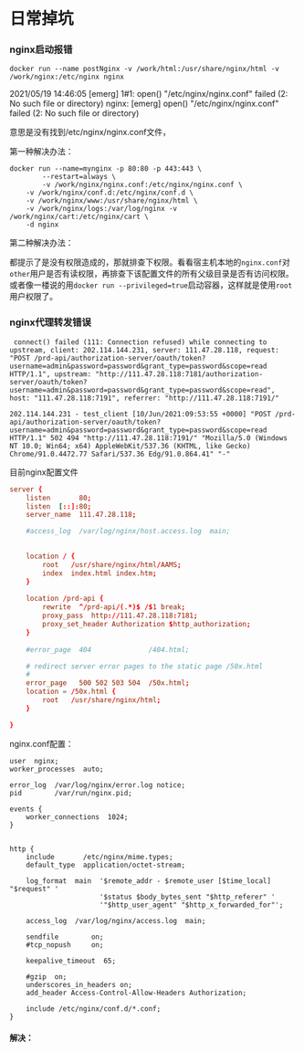 # 日常掉坑


<!--more-->

### nginx启动报错

```
docker run --name postNginx -v /work/html:/usr/share/nginx/html -v /work/nginx:/etc/nginx nginx
```

2021/05/19 14:46:05 [emerg] 1#1: open() "/etc/nginx/nginx.conf" failed (2: No such file or directory)
nginx: [emerg] open() "/etc/nginx/nginx.conf" failed (2: No such file or directory)

意思是没有找到/etc/nginx/nginx.conf文件，

第一种解决办法：

```shell
docker run --name=mynginx -p 80:80 -p 443:443 \
        --restart=always \
        -v /work/nginx/nginx.conf:/etc/nginx/nginx.conf \
    -v /work/nginx/conf.d:/etc/nginx/conf.d \
    -v /work/nginx/www:/usr/share/nginx/html \
    -v /work/nginx/logs:/var/log/nginx -v /work/nginx/cart:/etc/nginx/cart \
    -d nginx
```

第二种解决办法：

​	都提示了是没有权限造成的，那就排查下权限。看看宿主机本地的`nginx.conf`对`other`用户是否有读权限，再排查下该配置文件的所有父级目录是否有访问权限。或者像一楼说的用`docker run --privileged=true`启动容器，这样就是使用`root`用户权限了。



### nginx代理转发错误

```shell
 connect() failed (111: Connection refused) while connecting to upstream, client: 202.114.144.231, server: 111.47.28.118, request: "POST /prd-api/authorization-server/oauth/token?username=admin&password=password&grant_type=password&scope=read HTTP/1.1", upstream: "http://111.47.28.118:7181/authorization-server/oauth/token?username=admin&password=password&grant_type=password&scope=read", host: "111.47.28.118:7191", referrer: "http://111.47.28.118:7191/"
 
202.114.144.231 - test_client [10/Jun/2021:09:53:55 +0000] "POST /prd-api/authorization-server/oauth/token?username=admin&password=password&grant_type=password&scope=read HTTP/1.1" 502 494 "http://111.47.28.118:7191/" "Mozilla/5.0 (Windows NT 10.0; Win64; x64) AppleWebKit/537.36 (KHTML, like Gecko) Chrome/91.0.4472.77 Safari/537.36 Edg/91.0.864.41" "-"

```

目前nginx配置文件

```conf
server {
    listen       80;
    listen  [::]:80;
    server_name  111.47.28.118;

    #access_log  /var/log/nginx/host.access.log  main;

   
    location / {
        root   /usr/share/nginx/html/AAMS;
        index  index.html index.htm;
    }
    
    location /prd-api {
        rewrite  ^/prd-api/(.*)$ /$1 break;
        proxy_pass  http://111.47.28.118:7181;
        proxy_set_header Authorization $http_authorization;
    }
 
    #error_page  404              /404.html;

    # redirect server error pages to the static page /50x.html
    #
    error_page   500 502 503 504  /50x.html;
    location = /50x.html {
        root   /usr/share/nginx/html;
    }

}

```

nginx.conf配置：

```
user  nginx;
worker_processes  auto;

error_log  /var/log/nginx/error.log notice;
pid        /var/run/nginx.pid;

events {
    worker_connections  1024;
}


http {
    include       /etc/nginx/mime.types;
    default_type  application/octet-stream;

    log_format  main  '$remote_addr - $remote_user [$time_local] "$request" '
                      '$status $body_bytes_sent "$http_referer" '
                      '"$http_user_agent" "$http_x_forwarded_for"';

    access_log  /var/log/nginx/access.log  main;

    sendfile        on;
    #tcp_nopush     on;

    keepalive_timeout  65;

    #gzip  on;
    underscores_in_headers on;
    add_header Access-Control-Allow-Headers Authorization;

    include /etc/nginx/conf.d/*.conf;
}
```

#### 解决：
